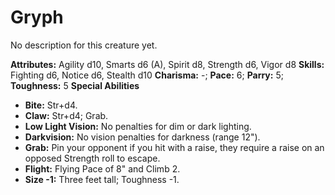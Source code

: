 # Gryph

No description for this creature yet.

**Attributes:** Agility d10, Smarts d6 (A), Spirit d8, Strength d6,
Vigor d8
**Skills:** Fighting d6, Notice d6, Stealth d10
**Charisma:** -; **Pace:** 6; **Parry:** 5; **Toughness:** 5
**Special Abilities**

- **Bite:** Str+d4.
- **Claw:** Str+d4; Grab.
- **Low Light Vision:** No penalties for dim or dark lighting.
- **Darkvision:** No vision penalties for darkness (range 12").
- **Grab:** Pin your opponent if you hit with a raise, they require a
raise on an opposed Strength roll to escape.
- **Flight:** Flying Pace of 8" and Climb 2.
- **Size -1:** Three feet tall; Toughness -1.
